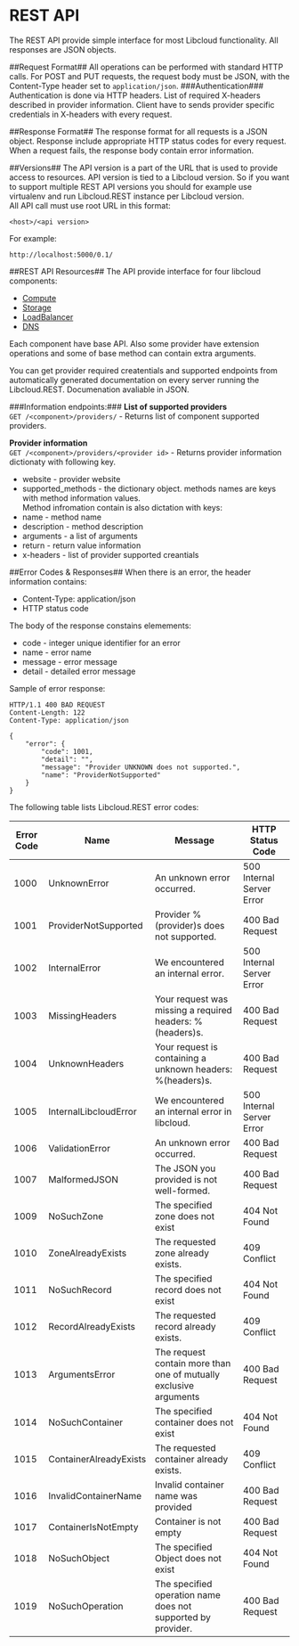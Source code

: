 # REST API #
The REST API provide simple interface for most Libcloud functionality.
All responses are JSON objects.

##Request Format##
All operations can be performed with standard HTTP calls.
For POST and PUT requests, the request body must be JSON, with the Content-Type header set to `application/json`.
###Authentication###
Authentication is done via HTTP headers.
List of required X-headers described in provider information.
Client have to sends provider specific credentials in X-headers with every request.

##Response Format##
The response format for all requests is a JSON object.
Response include appropriate HTTP status codes for every request.
When a request fails, the response body contain error information.


##Versions##
The API version is a part of the URL that is used to provide access to resources. API version is tied to a Libcloud version. So if you want to support multiple REST API versions you should for example use virtualenv and run Libcloud.REST instance per Libcloud version.  
All API call must use root URL in this format:

    <host>/<api version>
For example: 

	http://localhost:5000/0.1/

##REST API Resources##
The API provide interface for four libcloud components:  

 * [Compute](example.com)  
 * [Storage](example.com)  
 * [LoadBalancer](example.com)  
 * [DNS](example.com)

Each component have base API. Also some  provider have extension operations and some of base method can contain extra arguments.  

You can get provider required createntials and supported endpoints from automatically
 generated documentation on every server running the Libcloud.REST.
 Documenation avaliable in JSON.
 
###Information endpoints:###
**List of supported providers**  
`GET /<component>/providers/` - Returns list of component supported providers. 

**Provider information**  
`GET /<component>/providers/<provider id>` - Returns provider information dictionaty with following key.  
 * website - provider website
 * supported_methods - the dictionary object. methods names are keys with method information values.  
   Method infromation contain is also dictation with keys:
  * name - method name
  * description - method description
  * arguments - a list of arguments
  * return - return value information
 * x-headers - list of provider supported creantials



##Error Codes & Responses##
When there is an error, the header information contains:
 * Content-Type: application/json
 * HTTP status code

The body of the response constains elemements: 
 * code -  integer unique identifier for an error
 * name - error name
 * message - error message
 * detail - detailed error message

Sample of error response:
```http
HTTP/1.1 400 BAD REQUEST
Content-Length: 122
Content-Type: application/json

{
    "error": {
        "code": 1001, 
        "detail": "", 
        "message": "Provider UNKNOWN does not supported.", 
        "name": "ProviderNotSupported"
    }
}
```

The following table lists Libcloud.REST error codes:

| Error Code | Name | Message | HTTP Status Code |
|----------|----|-------|----------------|
|1000|UnknownError|An unknown error occurred.|500 Internal Server Error|
|1001|ProviderNotSupported|Provider %(provider)s does not supported.|400 Bad Request|
|1002|InternalError|We encountered an internal error.|500 Internal Server Error|
|1003|MissingHeaders|Your request was missing a required headers: %(headers)s.|400 Bad Request|
|1004|UnknownHeaders|Your request is containing a unknown headers: %(headers)s.|400 Bad Request|
|1005|InternalLibcloudError|We encountered an internal error in libcloud.|500 Internal Server Error|
|1006|ValidationError|An unknown error occurred.|400 Bad Request|
|1007|MalformedJSON|The JSON you provided is not well-formed.|400 Bad Request|
|1009|NoSuchZone|The specified zone does not exist|404 Not Found|
|1010|ZoneAlreadyExists|The requested zone already exists.|409 Conflict|
|1011|NoSuchRecord|The specified record does not exist|404 Not Found|
|1012|RecordAlreadyExists|The requested record already exists.|409 Conflict|
|1013|ArgumentsError|The request contain more than one of mutually exclusive arguments|400 Bad Request|
|1014|NoSuchContainer|The specified container does not exist|404 Not Found|
|1015|ContainerAlreadyExists|The requested container already exists.|409 Conflict|
|1016|InvalidContainerName|Invalid container name was provided|400 Bad Request|
|1017|ContainerIsNotEmpty|Container is not empty|400 Bad Request|
|1018|NoSuchObject|The specified Object does not exist|404 Not Found|
|1019|NoSuchOperation|The specified operation name does not supported by provider.|400 Bad Request|






